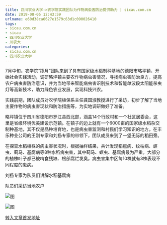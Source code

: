```yaml
---
title: 四川农业大学->农学院实践团队为作物病虫害防治提供助力 | sicau.com.cn
date: 2019-08-05 12:43:59
urlname: e60d38ca6627e1579c63d1c090026410
tags: 
- sicau.com.cn
- sicau
- 四川农业大学
- 川农大
categories:
- sicau.com.cn
- 四川农业大学
---
```



7月中旬，农学院“揽月”团队来到了具有国家级水稻制种基地的德阳市略平镇，开始社会实践活动，调研略坪镇主要农作物病虫害情况，寻找病虫害防治良方，提高农户病虫害防治意识，并为当地带来智能病虫害识别技术和智能单波段太阳能杀虫灯等高新技术，助力绿色农业发展，实现科技兴农。

实践前期，团队成员对农学院植保系主任龚国淑教授进行了采访，初步了解了当地主要作物的病虫害现状和防治措施等，为实地调研做好了准备。

略坪镇位于四川省德阳市罗江县西北部，涵盖14个行政村和一个社区居委会，这里是省级环境优美建设示范镇。在镇子的边上就有一个6000亩的国家级水稻杂交制种基地，其不仅是品种培育地，也是病虫害监测和村民们学习知识的地方。在丰乐种业公司的王刚专家和刘扬专家的带领下，团队成员来到了一望无际的稻田旁。

在探查水稻植株的病虫害状况时，根据抽样结果，共计发现稻瘟病、纹枯病、螟虫、蓟马、基腐病等8种水稻病虫害，其中蓟马、螟虫、基腐病最为严重，大部分的植株叶子都已被啃食残缺、根部腐烂发臭，病虫害集中区每10株就有3株表现不同程度的患病。

刘扬专家为队员们讲解水稻基腐病

队员们采访当地农户



![图](https://news.sicau.edu.cn/__local/B/53/3A/F2CF3D71CA2C515CCD47F088320_2FF7805F_3578A.jpg)

![图](https://news.sicau.edu.cn/__local/4/3A/EE/7C974D9B069EE5D2FD92491177D_79100243_362F2.jpg)

[转入文章首发地址](https://news.sicau.edu.cn/info/1078/52727.htm)